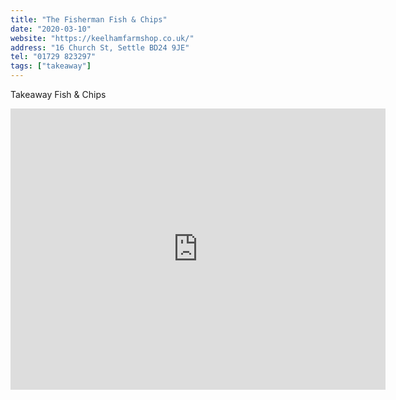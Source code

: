 ```yaml
---
title: "The Fisherman Fish & Chips"
date: "2020-03-10"
website: "https://keelhamfarmshop.co.uk/"
address: "16 Church St, Settle BD24 9JE"
tel: "01729 823297"
tags: ["takeaway"]
---
```


Takeaway Fish & Chips

<iframe src="https://www.google.com/maps/embed?pb=!1m18!1m12!1m3!1d2341.2280219480213!2d-2.2796419843562203!3d54.0696995279836!2m3!1f0!2f0!3f0!3m2!1i1024!2i768!4f13.1!3m3!1m2!1s0x487c77e797f25ed5%3A0x5c61549d22d1e3f1!2sThe%20Fisherman!5e0!3m2!1sen!2suk!4v1586782683701!5m2!1sen!2suk" width="600" height="450" frameborder="0" style="border:0;" allowfullscreen="" aria-hidden="false" tabindex="0"></iframe>
